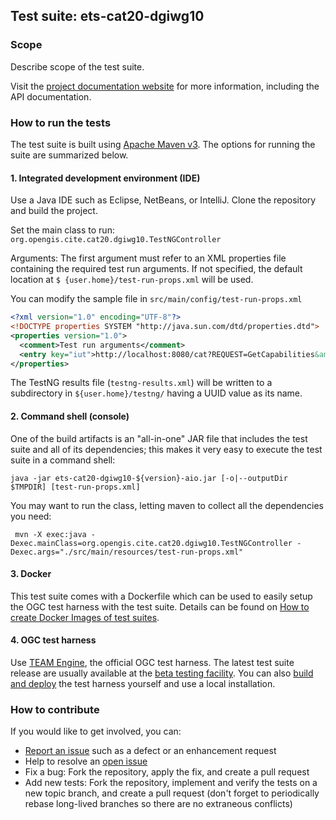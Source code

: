 ## Test suite: ets-cat20-dgiwg10

### Scope

Describe scope of the test suite.

Visit the [project documentation website](http://opengeospatial.github.io/ets-cat20-dgiwg10/) 
for more information, including the API documentation.

### How to run the tests
The test suite is built using [Apache Maven v3](https://maven.apache.org/). The options 
for running the suite are summarized below.

#### 1. Integrated development environment (IDE)

Use a Java IDE such as Eclipse, NetBeans, or IntelliJ. Clone the repository and build the project.

Set the main class to run: `org.opengis.cite.cat20.dgiwg10.TestNGController`

Arguments: The first argument must refer to an XML properties file containing the 
required test run arguments. If not specified, the default location at `$
{user.home}/test-run-props.xml` will be used.
   
You can modify the sample file in `src/main/config/test-run-props.xml`

```xml
<?xml version="1.0" encoding="UTF-8"?>
<!DOCTYPE properties SYSTEM "http://java.sun.com/dtd/properties.dtd">
<properties version="1.0">
  <comment>Test run arguments</comment>
  <entry key="iut">http://localhost:8080/cat?REQUEST=GetCapabilities&amp;SERVICE=CSW</entry>
</properties>
```

The TestNG results file (`testng-results.xml`) will be written to a subdirectory
in `${user.home}/testng/` having a UUID value as its name.

#### 2. Command shell (console)

One of the build artifacts is an "all-in-one" JAR file that includes the test 
suite and all of its dependencies; this makes it very easy to execute the test 
suite in a command shell:

`java -jar ets-cat20-dgiwg10-${version}-aio.jar [-o|--outputDir $TMPDIR] [test-run-props.xml]`

You may want to run the class, letting maven to collect all the dependencies you need:
```
 mvn -X exec:java -Dexec.mainClass=org.opengis.cite.cat20.dgiwg10.TestNGController -Dexec.args="./src/main/resources/test-run-props.xml"
```

#### 3. Docker

This test suite comes with a Dockerfile which can be used to easily setup the OGC test harness with
the test suite. Details can be found on [How to create Docker Images of test suites](https://github.com/opengeospatial/cite/wiki/How-to-create-Docker-Images-of-test-suites).

#### 4. OGC test harness

Use [TEAM Engine](https://github.com/opengeospatial/teamengine), the official OGC test harness.
The latest test suite release are usually available at the [beta testing facility](http://cite.opengeospatial.org/te2/). 
You can also [build and deploy](https://github.com/opengeospatial/teamengine) the test 
harness yourself and use a local installation.

### How to contribute

If you would like to get involved, you can:

* [Report an issue](https://github.com/opengeospatial/ets-cat30/issues) such as a defect or 
an enhancement request
* Help to resolve an [open issue](https://github.com/opengeospatial/ets-cat30/issues?q=is%3Aopen)
* Fix a bug: Fork the repository, apply the fix, and create a pull request
* Add new tests: Fork the repository, implement and verify the tests on a new topic branch, 
and create a pull request (don't forget to periodically rebase long-lived branches so 
there are no extraneous conflicts)
